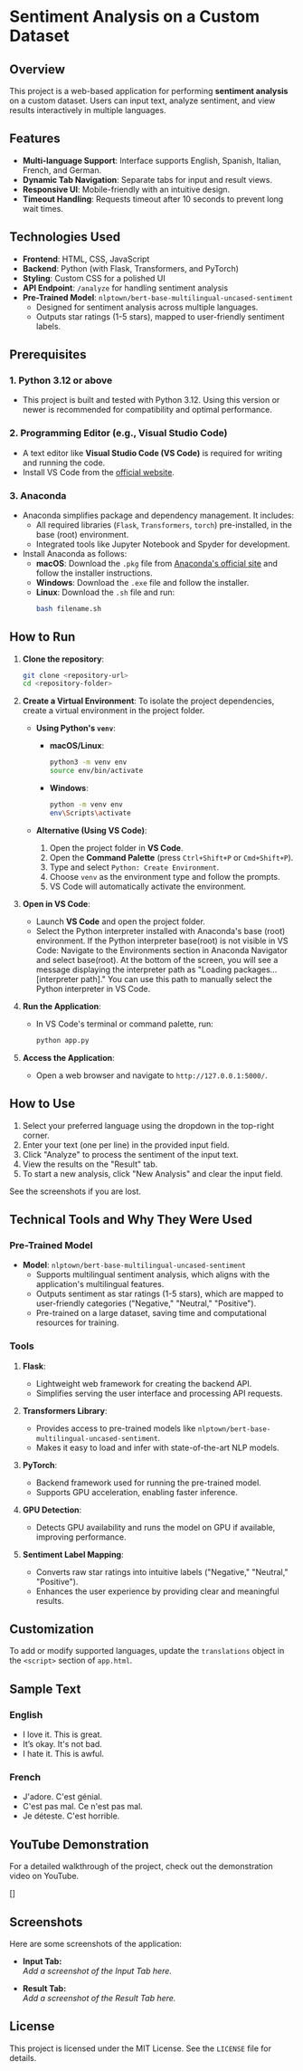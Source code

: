 # Sentiment Analysis on a Custom Dataset

## Overview

This project is a web-based application for performing **sentiment analysis** on a custom dataset. Users can input text, analyze sentiment, and view results interactively in multiple languages.

## Features

- **Multi-language Support**: Interface supports English, Spanish, Italian, French, and German.
- **Dynamic Tab Navigation**: Separate tabs for input and result views.
- **Responsive UI**: Mobile-friendly with an intuitive design.
- **Timeout Handling**: Requests timeout after 10 seconds to prevent long wait times.

## Technologies Used

- **Frontend**: HTML, CSS, JavaScript
- **Backend**: Python (with Flask, Transformers, and PyTorch)
- **Styling**: Custom CSS for a polished UI
- **API Endpoint**: `/analyze` for handling sentiment analysis
- **Pre-Trained Model**: `nlptown/bert-base-multilingual-uncased-sentiment`
  - Designed for sentiment analysis across multiple languages.
  - Outputs star ratings (1-5 stars), mapped to user-friendly sentiment labels.

## Prerequisites

### **1. Python 3.12 or above**
- This project is built and tested with Python 3.12. Using this version or newer is recommended for compatibility and optimal performance.

### **2. Programming Editor (e.g., Visual Studio Code)**
- A text editor like **Visual Studio Code (VS Code)** is required for writing and running the code.
- Install VS Code from the [official website](https://code.visualstudio.com/).

### **3. Anaconda**
- Anaconda simplifies package and dependency management. It includes:
  - All required libraries (`Flask`, `Transformers`, `torch`) pre-installed, in the base (root) environment.
  - Integrated tools like Jupyter Notebook and Spyder for development.
- Install Anaconda as follows:
  - **macOS**: Download the `.pkg` file from [Anaconda's official site](https://www.anaconda.com/) and follow the installer instructions.
  - **Windows**: Download the `.exe` file and follow the installer.
  - **Linux**: Download the `.sh` file and run:
    ```bash
    bash filename.sh
    ```
## How to Run

1. **Clone the repository**:
   ```bash
   git clone <repository-url>
   cd <repository-folder>
   ```

2. **Create a Virtual Environment**:
   To isolate the project dependencies, create a virtual environment in the project folder.

   - **Using Python's `venv`**:
     - **macOS/Linux**:
       ```bash
       python3 -m venv env
       source env/bin/activate
       ```
     - **Windows**:
       ```bash
       python -m venv env
       env\Scripts\activate
       ```

   - **Alternative (Using VS Code)**:
     1. Open the project folder in **VS Code**.
     2. Open the **Command Palette** (press `Ctrl+Shift+P` or `Cmd+Shift+P`).
     3. Type and select `Python: Create Environment`.
     4. Choose `venv` as the environment type and follow the prompts.
     5. VS Code will automatically activate the environment.

3. **Open in VS Code**:
   - Launch **VS Code** and open the project folder.
   - Select the Python interpreter installed with Anaconda's base (root) environment.
If the Python interpreter base(root) is not visible in VS Code: Navigate to the Environments section in Anaconda Navigator and select base(root). At the bottom of the screen, you will see a message displaying the interpreter path as "Loading packages... [interpreter path]." You can use this path to manually select the Python interpreter in VS Code.

4. **Run the Application**:
   - In VS Code's terminal or command palette, run:
     ```bash
     python app.py
     ```

5. **Access the Application**:
   - Open a web browser and navigate to `http://127.0.0.1:5000/`.
  
## How to Use

1. Select your preferred language using the dropdown in the top-right corner.
2. Enter your text (one per line) in the provided input field.
3. Click "Analyze" to process the sentiment of the input text.
4. View the results on the "Result" tab.
5. To start a new analysis, click "New Analysis" and clear the input field.

See the screenshots if you are lost.

## Technical Tools and Why They Were Used

### Pre-Trained Model
- **Model**: `nlptown/bert-base-multilingual-uncased-sentiment`
  - Supports multilingual sentiment analysis, which aligns with the application's multilingual features.
  - Outputs sentiment as star ratings (1-5 stars), which are mapped to user-friendly categories ("Negative," "Neutral," "Positive").
  - Pre-trained on a large dataset, saving time and computational resources for training.

### Tools
1. **Flask**:
   - Lightweight web framework for creating the backend API.
   - Simplifies serving the user interface and processing API requests.

2. **Transformers Library**:
   - Provides access to pre-trained models like `nlptown/bert-base-multilingual-uncased-sentiment`.
   - Makes it easy to load and infer with state-of-the-art NLP models.

3. **PyTorch**:
   - Backend framework used for running the pre-trained model.
   - Supports GPU acceleration, enabling faster inference.

4. **GPU Detection**:
   - Detects GPU availability and runs the model on GPU if available, improving performance.

5. **Sentiment Label Mapping**:
   - Converts raw star ratings into intuitive labels ("Negative," "Neutral," "Positive").
   - Enhances the user experience by providing clear and meaningful results.


## Customization

To add or modify supported languages, update the `translations` object in the `<script>` section of `app.html`.


## Sample Text

### English
- I love it. This is great.
- It’s okay. It's not bad.
- I hate it. This is awful.

### French
- J'adore. C'est génial.
- C'est pas mal. Ce n'est pas mal.
- Je déteste. C'est horrible.


## YouTube Demonstration

For a detailed walkthrough of the project, check out the demonstration video on YouTube.

[]

## Screenshots

Here are some screenshots of the application:

- **Input Tab:**  
  _Add a screenshot of the Input Tab here._

- **Result Tab:**  
  _Add a screenshot of the Result Tab here._

## License

This project is licensed under the MIT License. See the `LICENSE` file for details.